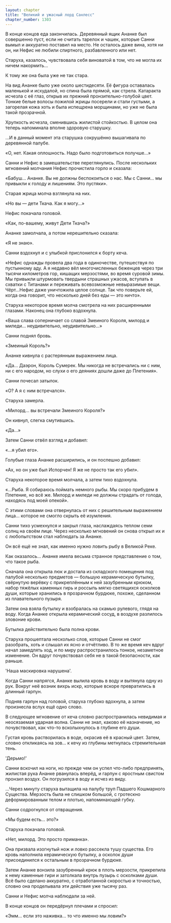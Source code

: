 ```yaml
---
layout: chapter
title: "Великий и ужасный лорд Санлесс"
chapter_number: 1303
---
```


В конце концов еда закончилась. Деревянный ящик Ананке был совершенно пуст, если не считать тарелок и чашек, которые Санни вымыл и аккуратно поставил на место. Не осталось даже вина, хотя ни он, ни Нефис не любили спиртного, разбавленного или нет.

Старуха, казалось, чувствовала себя виноватой в том, что не могла их ничем накормить...

К тому же она была уже не так стара.

На вид Ананке было уже около шестидесяти. Её фигура оставалась маленькой и исхудалой, но спина была прямой, как стрела. Катаракта исчезла с её глаз, открыв их прежний пронзительно-голубой цвет. Тонкие белые волосы пожилой жрицы посерели и стали густыми, а загорелая кожа хоть и была испещрена морщинами, но уже не была такой прозрачной.

Хрупкость исчезла, сменившись жилистой стойкостью. В целом она теперь напоминала вполне здоровую старушку.

...И в данный момент эта старушка сокрушённо вышагивала по деревянной палубе.

«О, нет. Какая оплошность. Надо было подготовиться получше...»

Санни и Нефис в замешательстве переглянулись. После нескольких мгновений молчания Нефис прочистила горло и сказала:

«Бабуш... Ананке. Вы не должны беспокоиться о нас. Мы с Санни... мы привыкли к голоду и лишениям. Это пустяки».

Старая жрица молча взглянула на них.

«Но вы — дети Ткача. Как я могу...»

Нефис покачала головой.

«Как, по-вашему, живут Дети Ткача?»

Ананке замолчала, а потом нерешительно сказала:

«Я не знаю».

Санни вздохнул и с улыбкой прислонился к борту кеча.

«Нефис однажды провела два года в одиночестве, путешествуя по пустынному аду. А я недавно вёл многочисленных беженцев через три тысячи километров гор, кишащих мерзостями, во время суровой зимы. Мы привыкли штурмовать твердыни страшных ужасов, вступать в схватки с Титанами и переживать всевозможные невыразимые вещи. Чёрт...Нефис даже уничтожила целое солнце. Так что поверьте ей, когда она говорит, что несколько дней без еды — это ничто».

Старуха некоторое время молча смотрела на них расширенными глазами. Наконец она глубоко вздохнула.

«Ваша слава соперничает со славой Змеиного Короля, милорд и миледи... неудивительно, неудивительно...»

Санни поднял бровь.

«Змеиный Король?»

Ананке кивнула с растерянным выражением лица.

«Да... Даэрон, Король Сумерек. Мы никогда не встречались ни с ним, ни с его народом, но слухи о его деяниях дошли даже до Плетения».

Санни почесал затылок.

«О? А я с ним встречался».

Старуха замерла.

«Милорд... вы встречали Змеиного Короля?»

Он кивнул, слегка смутившись.

«Да...»

Затем Санни отвёл взгляд и добавил:

«...я убил его».

Голубые глаза Ананке расширились, и он поспешно добавил:

«Ах, но он уже был Испорчен! Я же не просто так его убил».

Старуха некоторое время молчала, а затем тихо вздохнула.

«...Рыба. Я собираюсь поймать немного рыбы. Мы скоро прибудем в Плетение, но всё же. Милорд и миледи не должны страдать от голода, находясь под моей опекой».

С этими словами она отвернулась от них с решительным выражением лица... которое не смогло скрыть её изумления.

Санни тихо усмехнулся и закрыл глаза, наслаждаясь теплом семи солнц на своём лице. Через несколько мгновений он снова открыл их и с любопытством стал наблюдать за Ананке.

Он всё ещё не знал, как именно нужно ловить рыбу в Великой Реке.

Как оказалось... Ананке имела весьма странное представление о том, что такое рыба.

Сначала она открыла люк и достала из складского помещения под палубой несколько предметов — большую керамическую бутылку, свёрнутую верёвку с прикреплённым к ней зазубренным крюком, набор тяжёлых каменных гирь и россыпь мягко светящихся осколков души, которые хранились в прозрачном бурдюке, похоже, сделанном из плавательного пузыря.

Затем она взяла бутылку и взобралась на скамью рулевого, глядя на воду. Когда Ананке открыла керамический сосуд, в воздухе разлилось зловоние крови.

Бутылка действительно была полна крови.

Старуха прошептала несколько слов, которые Санни не смог разобрать, хоть и слышал их ясно и отчётливо. В то же время кеч вдруг начал замедлять ход, и по миру распространилось тонкое, незаметное изменение. Он вдруг почувствовал себя не в такой безопасности, как раньше.

'Наша маскировка нарушена'.

Когда Санни напрягся, Ананке вылила кровь в воду и вытянула одну из рук. Вокруг неё возник вихрь искр, которые вскоре превратились в длинный гарпун.

Подняв гарпун над головой, старуха глубоко вдохнула, а затем произнесла вслух ещё одно слово.

В следующее мгновение от кеча словно распространилась невидимая и неосязаемая ударная волна. Санни не знал, каково её назначение, но почувствовал, как что-то всколыхнулось в глубине его души.

Густая кровь растворилась в воде, окрасив её в красный цвет. Затем, словно откликаясь на зов... к кечу из глубины метнулась стремительная тень.

'Дерьмо!'

Санни вскочил на ноги, но прежде чем он успел что-либо предпринять, жилистая рука Ананке рванулась вперёд, и гарпун с яростным свистом пронзил воздух. Он погрузился в воду и исчез из виду.

...Через минуту старуха вытащила на палубу труп Падшего Кошмарного Существа. Мерзость была не слишком большой, с гротескно деформированным телом и плотью, напоминающей губку.

Санни содрогнулся от отвращения.

«Мы будем есть... это?»

Старуха покачала головой.

«Нет, милорд. Это просто приманка».

Она призвала изогнутый нож и ловко рассекла тушу существа. Его кровь наполнила керамическую бутылку, а осколок души присоединился к остальным в прозрачном бурдюке.

Затем Ананке вонзила зазубренный крюк в плоть мерзости, прикрепила к нему каменные гири и затолкала внутрь пузырь с осколками души. Всё было сделано аккуратно, с отработанной скоростью и точностью, словно она проделывала эти действия уже тысячу раз.

Санни и Нефис молча наблюдали за ней.

В конце концов он передёрнул плечами и спросил:

«Эмм... если это наживка... то что именно мы ловим?»